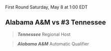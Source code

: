 First Round
Saturday, May 8 at 1:00 EDT
## Alabama A&M vs #3 Tennessee

> ***Tennessee***
> Regional Host

> ***Alabama A&M***
> Automatic Qualifier